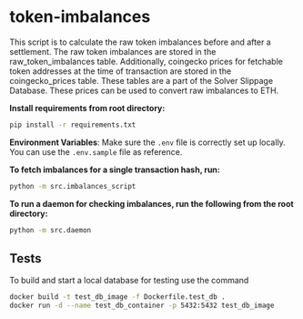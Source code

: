 # token-imbalances

This script is to calculate the raw token imbalances before and after a settlement.
The raw token imbalances are stored in the raw_token_imbalances table.
Additionally, coingecko prices for fetchable token addresses at the time of transaction are stored in the coingecko_prices table. These tables are a part of the Solver Slippage Database.
These prices can be used to convert raw imbalances to ETH.


**Install requirements from root directory:**
```bash
pip install -r requirements.txt
```

**Environment Variables**: Make sure the `.env` file is correctly set up locally. You can use the `.env.sample` file as reference.

**To fetch imbalances for a single transaction hash, run:**
```bash
python -m src.imbalances_script
```

**To run a daemon for checking imbalances, run the following from the root directory:**

```bash
python -m src.daemon
```

## Tests

To build and start a local database for testing use the command
```sh
docker build -t test_db_image -f Dockerfile.test_db .
docker run -d --name test_db_container -p 5432:5432 test_db_image
```
